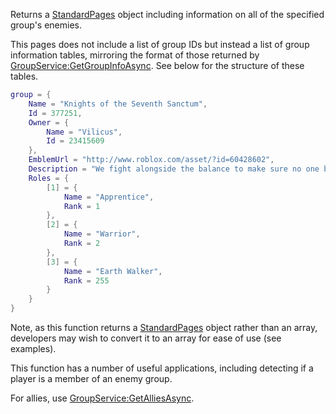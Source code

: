 Returns a [StandardPages](https://developer.roblox.com/en-us/api-reference/class/StandardPages) object including information on all of the specified group's enemies.

This pages does not include a list of group IDs but instead a list of group information tables, mirroring the format of those returned by [GroupService:GetGroupInfoAsync](https://developer.roblox.com/en-us/api-reference/function/GroupService/GetGroupInfoAsync). See below for the structure of these tables.

```lua
group = {
    Name = "Knights of the Seventh Sanctum",
    Id = 377251,
    Owner = {
        Name = "Vilicus",
        Id = 23415609
    },
    EmblemUrl = "http://www.roblox.com/asset/?id=60428602",
    Description = "We fight alongside the balance to make sure no one becomes to powerful",
    Roles = {
        [1] = {
            Name = "Apprentice",
            Rank = 1
        },
        [2] = {
            Name = "Warrior",
            Rank = 2
        },
        [3] = {
            Name = "Earth Walker",
            Rank = 255
        }
    }
}
``` 

Note, as this function returns a [StandardPages](https://developer.roblox.com/en-us/api-reference/class/StandardPages) object rather than an array, developers may wish to convert it to an array for ease of use (see examples).

This function has a number of useful applications, including detecting if a player is a member of an enemy group.

For allies, use [GroupService:GetAlliesAsync](https://developer.roblox.com/en-us/api-reference/function/GroupService/GetAlliesAsync).